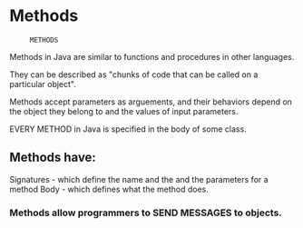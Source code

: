 # Methods 

         METHODS
Methods in Java are similar to
functions and procedures in other
languages.

They can be described as "chunks
of code that can be called on
a particular object".

Methods accept parameters as
arguements, and their behaviors
depend on the object they belong to
and the values of input parameters.

EVERY METHOD in Java is specified in
the body of some class.

## Methods have: 
Signatures - which define the name
             and the and the parameters
             for a method
Body - which defines what the method does.

###  Methods allow programmers to SEND MESSAGES to objects.
